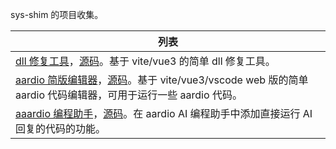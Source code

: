 sys-shim 的项目收集。

| 列表                                                                                                                                                                                                                                                           |
| -------------------------------------------------------------------------------------------------------------------------------------------------------------------------------------------------------------------------------------------------------------- |
| [dll 修复工具](https://github.com/wll8/sys-shim-demo/releases/download/beta/sys-fix.exe)，[源码](https://github.com/wll8/sys-shim-demo/tree/main/sys-fix)。基于 vite/vue3 的简单 dll 修复工具。                                                                |
| [aardio 简版编辑器](https://github.com/wll8/sys-shim-demo/releases/download/beta/simple-editor.exe)，[源码](https://github.com/wll8/sys-shim-demo/tree/main/simple-editor)。基于 vite/vue3/vscode web 版的简单 aardio 代码编辑器，可用于运行一些 aardio 代码。 |
| [aaardio 编程助手](https://github.com/wll8/sys-shim-demo/releases/download/beta/aar-ai.exe)，[源码](https://github.com/wll8/sys-shim-demo/tree/main/aar-ai)。在 aardio AI 编程助手中添加直接运行 AI 回复的代码的功能。                                         |
